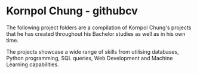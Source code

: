 # Kornpol Chung - githubcv


The following project folders are a compilation of Kornpol Chung's projects that he has created throughout his Bachelor studies as well as in his own time.

The projects showcase a wide range of skills from utilising databases, Python programming, SQL queries, Web Development and Machine Learning capabilities.
